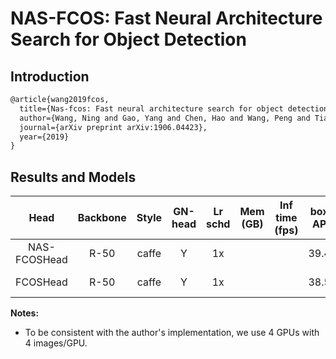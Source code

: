 # NAS-FCOS: Fast Neural Architecture Search for Object Detection

## Introduction

<!-- [ALGORITHM] -->

```latex
@article{wang2019fcos,
  title={Nas-fcos: Fast neural architecture search for object detection},
  author={Wang, Ning and Gao, Yang and Chen, Hao and Wang, Peng and Tian, Zhi and Shen, Chunhua},
  journal={arXiv preprint arXiv:1906.04423},
  year={2019}
}
```

## Results and Models

| Head      | Backbone  | Style   | GN-head | Lr schd | Mem (GB) | Inf time (fps) | box AP | Config | Download |
|:---------:|:---------:|:-------:|:-------:|:-------:|:--------:|:--------------:|:------:|:------:|:--------:|
| NAS-FCOSHead | R-50   | caffe   | Y       | 1x      |          |                | 39.4   | [config](https://github.com/open-mmlab/mmdetection/tree/master/configs/nas_fcos/nas_fcos_nashead_r50_caffe_fpn_gn-head_4x4_1x_coco.py) | [model](http://download.openmmlab.com/mmdetection/v2.0/nas_fcos/nas_fcos_nashead_r50_caffe_fpn_gn-head_4x4_1x_coco/nas_fcos_nashead_r50_caffe_fpn_gn-head_4x4_1x_coco_20200520-1bdba3ce.pth) &#124; [log](http://download.openmmlab.com/mmdetection/v2.0/nas_fcos/nas_fcos_nashead_r50_caffe_fpn_gn-head_4x4_1x_coco/nas_fcos_nashead_r50_caffe_fpn_gn-head_4x4_1x_coco_20200520.log.json) |
| FCOSHead  | R-50      | caffe   | Y       | 1x      |          |                | 38.5   | [config](https://github.com/open-mmlab/mmdetection/tree/master/configs/nas_fcos/nas_fcos_fcoshead_r50_caffe_fpn_gn-head_4x4_1x_coco.py) | [model](http://download.openmmlab.com/mmdetection/v2.0/nas_fcos/nas_fcos_fcoshead_r50_caffe_fpn_gn-head_4x4_1x_coco/nas_fcos_fcoshead_r50_caffe_fpn_gn-head_4x4_1x_coco_20200521-7fdcbce0.pth) &#124; [log](http://download.openmmlab.com/mmdetection/v2.0/nas_fcos/nas_fcos_fcoshead_r50_caffe_fpn_gn-head_4x4_1x_coco/nas_fcos_fcoshead_r50_caffe_fpn_gn-head_4x4_1x_coco_20200521.log.json) |

**Notes:**

- To be consistent with the author's implementation, we use 4 GPUs with 4 images/GPU.
